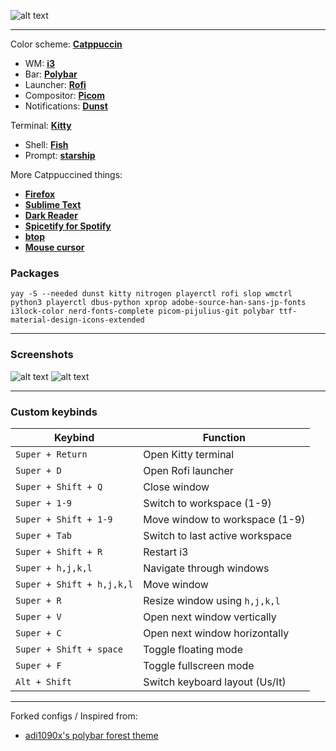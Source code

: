 ![alt text](https://github.com/Zerodya/dotfiles/blob/main/screenshots/Comfy-i3_1.png?raw=true)

***
Color scheme: [**Catppuccin**](https://github.com/catppuccin/cattpuccin)
- WM: [**i3**](https://github.com/Zerodya/dotfiles/tree/main/Comfy%20station%20i3/.config/i3)
- Bar: [**Polybar**](https://github.com/Zerodya/dotfiles/tree/main/Comfy%20station%20i3/.config/polybar)
- Launcher: [**Rofi**](https://github.com/Zerodya/dotfiles/tree/main/Comfy%20station%20i3/.config/rofi)
- Compositor: [**Picom**](https://github.com/Zerodya/dotfiles/tree/main/Comfy%20station%20i3/.config/picom)
- Notifications: [**Dunst**](https://github.com/Zerodya/dotfiles/tree/main/Comfy%20station%20i3/.config/dunst)

Terminal: [**Kitty**](https://github.com/Zerodya/dotfiles/tree/main/Comfy%20station%20i3/.config/kitty)
- Shell: [**Fish**]()
- Prompt: [**starship**](https://starship.rs/)

More Catppuccined things:
  - [**Firefox**](https://addons.mozilla.org/en-US/firefox/addon/catppuccin-dark-sky/)
  - [**Sublime Text**](https://github.com/catppuccin/sublime-text)
  - [**Dark Reader**](https://github.com/catppuccin/dark-reader)
  - [**Spicetify for Spotify**](https://github.com/catppuccin/spicetify)
  - [**btop**](https://github.com/catppuccin/btop)
  - [**Mouse cursor**](https://github.com/catppuccin/cursors)

### Packages
```
yay -S --needed dunst kitty nitrogen playerctl rofi slop wmctrl python3 playerctl dbus-python xprop adobe-source-han-sans-jp-fonts i3lock-color nerd-fonts-complete picom-pijulius-git polybar ttf-material-design-icons-extended
```

***
### Screenshots
![alt text](https://github.com/Zerodya/dotfiles/blob/main/screenshots/Comfy-i3_1.png?raw=true)
![alt text](https://github.com/Zerodya/dotfiles/blob/main/screenshots/Comfy-i3_2.png?raw=true)

***
### Custom keybinds

| Keybind | Function |
| --- | --- |
| `Super + Return` | Open Kitty terminal |
| `Super + D` | Open Rofi launcher |
| `Super + Shift + Q` | Close window |
| `Super + 1-9` | Switch to workspace (1-9) |
| `Super + Shift + 1-9` | Move window to workspace (1-9) |
| `Super + Tab` | Switch to last active workspace |
| `Super + Shift + R` | Restart i3 |
| `Super + h,j,k,l` | Navigate through windows |
| `Super + Shift + h,j,k,l` | Move window |
| `Super + R` | Resize window using `h,j,k,l` |
| `Super + V` | Open next window vertically |
| `Super + C` | Open next window horizontally |
| `Super + Shift + space` | Toggle floating mode |
| `Super + F` | Toggle fullscreen mode |
| `Alt + Shift` | Switch keyboard layout (Us/It) |

***
Forked configs / Inspired from: 
  - [adi1090x's polybar forest theme](https://github.com/adi1090x/polybar-themes#forest)
